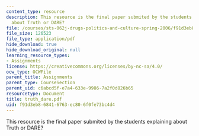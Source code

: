 ```yaml
---
content_type: resource
description: This resource is the final paper submited by the students explaining
  about Truth or DARE?
file: /courses/sts-062j-drugs-politics-and-culture-spring-2006/f91d3eb868416763ec806f0fe73bc4d4_truth_dare.pdf
file_size: 126523
file_type: application/pdf
hide_download: true
hide_download_original: null
learning_resource_types:
- Assignments
license: https://creativecommons.org/licenses/by-nc-sa/4.0/
ocw_type: OCWFile
parent_title: Assignments
parent_type: CourseSection
parent_uid: c6abcd5f-e7a4-633e-9986-7a2f0d826b65
resourcetype: Document
title: truth_dare.pdf
uid: f91d3eb8-6841-6763-ec80-6f0fe73bc4d4
---
```

This resource is the final paper submited by the students explaining about Truth or DARE?